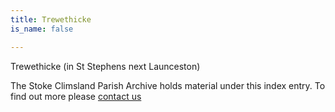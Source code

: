```yaml
---
title: Trewethicke
is_name: false

---
```


Trewethicke (in St Stephens next Launceston)


The Stoke Climsland Parish Archive holds material under this index entry. To find out more please [contact us](/contact/)
